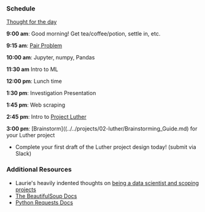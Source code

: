 ### Schedule

[Thought for the day](http://alisoncossette.github.io)

**9:00 am**: Good morning! Get tea/coffee/potion, settle in, etc.

**9:15 am**: [Pair Problem](pair.md)

**10:00 am**: Jupyter, numpy, Pandas

**11:30 am** Intro to ML

**12:00 pm**: Lunch time

**1:30 pm**: Investigation Presentation

**1:45 pm**: Web scraping

**2:45 pm**: Intro to [Project Luther](../../projects/02-luther/)

**3:00 pm**: [Brainstorm]((../../projects/02-luther/Brainstorming_Guide.md) for your Luther project

 * Complete your first draft of the Luther project design today!  (submit via Slack)


### Additional Resources

 * Laurie's heavily indented thoughts on [being a data scientist and scoping projects](Project_Scope_Notes_for_Brainstorming.md)
 * [The BeautifulSoup Docs](https://www.crummy.com/software/BeautifulSoup/)
 * [Python Requests Docs](http://docs.python-requests.org/en/master/)
